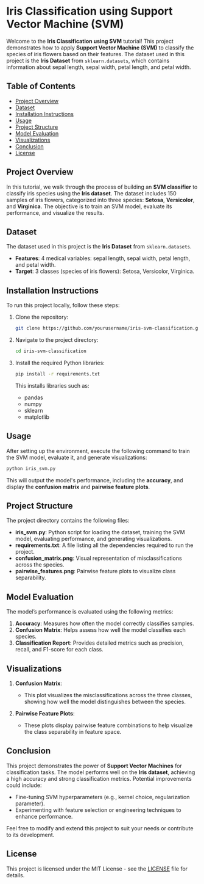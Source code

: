 # Iris Classification using Support Vector Machine (SVM)

Welcome to the **Iris Classification using SVM** tutorial! This project demonstrates how to apply **Support Vector Machine (SVM)** to classify the species of iris flowers based on their features. The dataset used in this project is the **Iris Dataset** from `sklearn.datasets`, which contains information about sepal length, sepal width, petal length, and petal width.

## Table of Contents

- [Project Overview](#project-overview)
- [Dataset](#dataset)
- [Installation Instructions](#installation-instructions)
- [Usage](#usage)
- [Project Structure](#project-structure)
- [Model Evaluation](#model-evaluation)
- [Visualizations](#visualizations)
- [Conclusion](#conclusion)
- [License](#license)

## Project Overview

In this tutorial, we walk through the process of building an **SVM classifier** to classify iris species using the **Iris dataset**. The dataset includes 150 samples of iris flowers, categorized into three species: **Setosa**, **Versicolor**, and **Virginica**. The objective is to train an SVM model, evaluate its performance, and visualize the results.

## Dataset

The dataset used in this project is the **Iris Dataset** from `sklearn.datasets`.

- **Features**: 4 medical variables: sepal length, sepal width, petal length, and petal width.
- **Target**: 3 classes (species of iris flowers): Setosa, Versicolor, Virginica.

## Installation Instructions

To run this project locally, follow these steps:

1. Clone the repository:
   ```bash
   git clone https://github.com/yourusername/iris-svm-classification.git
   ```

2. Navigate to the project directory:
   ```bash
   cd iris-svm-classification
   ```

3. Install the required Python libraries:
   ```bash
   pip install -r requirements.txt
   ```

   This installs libraries such as:
   - pandas
   - numpy
   - sklearn
   - matplotlib

## Usage

After setting up the environment, execute the following command to train the SVM model, evaluate it, and generate visualizations:

```bash
python iris_svm.py
```

This will output the model's performance, including the **accuracy**, and display the **confusion matrix** and **pairwise feature plots**.

## Project Structure

The project directory contains the following files:

- **iris_svm.py**: Python script for loading the dataset, training the SVM model, evaluating performance, and generating visualizations.
- **requirements.txt**: A file listing all the dependencies required to run the project.
- **confusion_matrix.png**: Visual representation of misclassifications across the species.
- **pairwise_features.png**: Pairwise feature plots to visualize class separability.

## Model Evaluation

The model’s performance is evaluated using the following metrics:

1. **Accuracy**: Measures how often the model correctly classifies samples.
2. **Confusion Matrix**: Helps assess how well the model classifies each species.
3. **Classification Report**: Provides detailed metrics such as precision, recall, and F1-score for each class.

## Visualizations

1. **Confusion Matrix**:
   - This plot visualizes the misclassifications across the three classes, showing how well the model distinguishes between the species.

2. **Pairwise Feature Plots**:
   - These plots display pairwise feature combinations to help visualize the class separability in feature space.

## Conclusion

This project demonstrates the power of **Support Vector Machines** for classification tasks. The model performs well on the **Iris dataset**, achieving a high accuracy and strong classification metrics. Potential improvements could include:
- Fine-tuning SVM hyperparameters (e.g., kernel choice, regularization parameter).
- Experimenting with feature selection or engineering techniques to enhance performance.

Feel free to modify and extend this project to suit your needs or contribute to its development.

## License

This project is licensed under the MIT License - see the [LICENSE](LICENSE) file for details.
